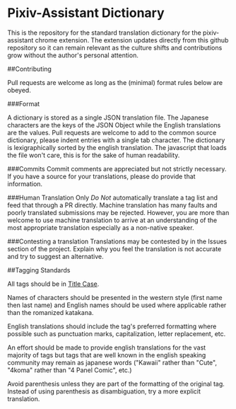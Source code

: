 # Pixiv-Assistant Dictionary

This is the repository for the standard translation dictionary for the pixiv-assistant chrome extension. The extension updates directly from this github repository so it can remain relevant as the culture shifts and contributions grow without the author's personal attention.

##Contributing

Pull requests are welcome as long as the (minimal) format rules below are obeyed. 

###Format

A dictionary is stored as a single JSON translation file. The Japanese characters are the keys of the JSON Object while the English translations are the values. Pull requests are welcome to add to the common source dictionary, please indent entries with a single tab character. The dictionary is lexigraphically sorted by the english translation. The javascript  that loads the file won't care, this is for the sake of human readability.

###Commits
Commit comments are appreciated but not strictly necessary. If you have a source for your translations, please do provide that information.

###Human Translation Only
*Do Not* automatically translate a tag list and feed that through a PR directly. Machine translation has many faults and poorly translated submissions may be rejected. However, you are more than welcome to use machine translation to arrive at an understanding of the most appropriate translation especially as a non-native speaker. 

###Contesting a translation
Translations may be contested by in the Issues section of the project. Explain why you feel the translation is not accurate and try to suggest an alternative. 

##Tagging Standards

All tags should be in [Title Case](https://en.wikipedia.org/wiki/Letter_case#Case_styles). 

Names of characters should be presented in the western style (first name then last name) and English names should be used where applicable rather than the romanized katakana.

English translations should include the tag's preferred formatting where possible such as punctuation marks, capitalization, letter replacement, etc.

An effort should be made to provide english translations for the vast majority of tags but tags that are well known in the english speaking community may remain as japanese words ("Kawaii" rather than "Cute", "4koma" rather than "4 Panel Comic", etc.)

Avoid parenthesis unless they are part of the formatting of the original tag. Instead of using parenthesis as disambiguation, try a more explicit translation.
